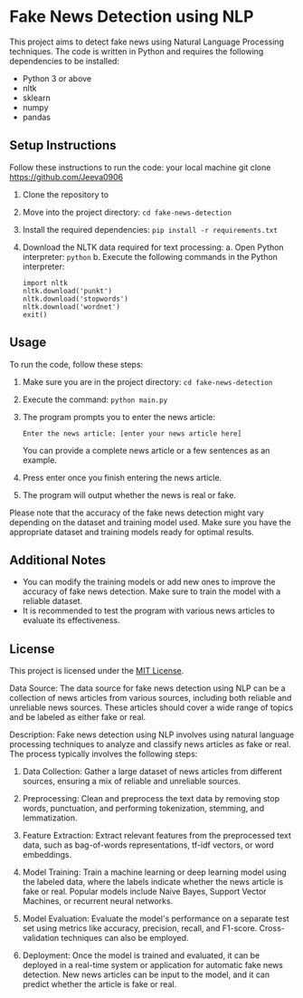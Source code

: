 # Fake News Detection using NLP

This project aims to detect fake news using Natural Language Processing techniques. The code is written in Python and requires the following dependencies to be installed:

- Python 3 or above
- nltk
- sklearn
- numpy
- pandas

## Setup Instructions

Follow these instructions to run the code:
your local machine git clone https://github.com/Jeeva0906
1. Clone the repository to 
2. Move into the project directory: `cd fake-news-detection`
3. Install the required dependencies: `pip install -r requirements.txt`
4. Download the NLTK data required for text processing:
    a. Open Python interpreter: `python`
    b. Execute the following commands in the Python interpreter:

    ```
    import nltk
    nltk.download('punkt')
    nltk.download('stopwords')
    nltk.download('wordnet')
    exit()
    ```

## Usage

To run the code, follow these steps:

1. Make sure you are in the project directory: `cd fake-news-detection`
2. Execute the command: `python main.py`
3. The program prompts you to enter the news article:

    ```
    Enter the news article: [enter your news article here]
    ```

    You can provide a complete news article or a few sentences as an example.
4. Press enter once you finish entering the news article.
5. The program will output whether the news is real or fake.

Please note that the accuracy of the fake news detection might vary depending on the dataset and training model used. Make sure you have the appropriate dataset and training models ready for optimal results.

## Additional Notes

- You can modify the training models or add new ones to improve the accuracy of fake news detection. Make sure to train the model with a reliable dataset.
- It is recommended to test the program with various news articles to evaluate its effectiveness.

## License

This project is licensed under the [MIT License](https://opensource.org/licenses/MIT).

Data Source: The data source for fake news detection using NLP can be a collection of news articles from various sources, including both reliable and unreliable news sources. These articles should cover a wide range of topics and be labeled as either fake or real.

Description: Fake news detection using NLP involves using natural language processing techniques to analyze and classify news articles as fake or real. The process typically involves the following steps:

1. Data Collection: Gather a large dataset of news articles from different sources, ensuring a mix of reliable and unreliable sources.

2. Preprocessing: Clean and preprocess the text data by removing stop words, punctuation, and performing tokenization, stemming, and lemmatization.

3. Feature Extraction: Extract relevant features from the preprocessed text data, such as bag-of-words representations, tf-idf vectors, or word embeddings.

4. Model Training: Train a machine learning or deep learning model using the labeled data, where the labels indicate whether the news article is fake or real. Popular models include Naive Bayes, Support Vector Machines, or recurrent neural networks.

5. Model Evaluation: Evaluate the model's performance on a separate test set using metrics like accuracy, precision, recall, and F1-score. Cross-validation techniques can also be employed.

6. Deployment: Once the model is trained and evaluated, it can be deployed in a real-time system or application for automatic fake news detection. New news articles can be input to the model, and it can predict whether the article is fake or real.
